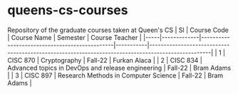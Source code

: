# queens-cs-courses
Repository of the graduate courses taken at Queen's CS
| Sl  | Course Code | Course Name                                   | Semester  | Course Teacher                                                                                    |
|-----|-------------|-----------------------------------------------|-----------|---------------------------------------------------------------------------------------------------|
| 1   | CISC 870       | Cryptography | Fall-22   | Furkan Alaca                                                           |
| 2   | CISC 834      | Advanced topics in DevOps and release engineering      | Fall-22  | Bram Adams                                          |
| 3   | CISC 897      | Research Methods in Computer Science                             | Fall-22  | Bram Adams |

